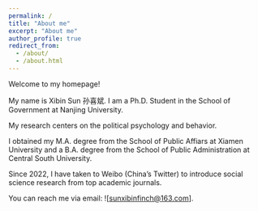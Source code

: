 ```yaml
---
permalink: /
title: "About me"
excerpt: "About me"
author_profile: true
redirect_from: 
  - /about/
  - /about.html
---
```

Welcome to my homepage!

My name is Xibin Sun 孙喜斌. I am a Ph.D. Student in the School of Government at Nanjing University. 

My research centers on the political psychology and behavior.

I obtained my M.A. degree from the School of Public Affiars at Xiamen University and a B.A. degree from the School of Public Administration at Central South University.

Since 2022, I have taken to Weibo (China’s Twitter) to introduce social science research from top academic journals. 

You can reach me via email: ![sunxibinfinch@163.com].
